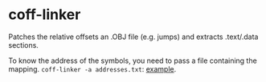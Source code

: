 # coff-linker

Patches the relative offsets an .OBJ file (e.g. jumps) and extracts .text/.data sections.

To know the address of the symbols, you need to pass a file containing the mapping. `coff-linker -a addresses.txt`: [example](https://github.com/banjo360/bk360/blob/main/addresses.txt).
